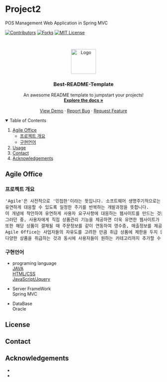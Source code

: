 # Project2
POS Management Web Application in Spring MVC

<!--
*** Thanks for checking out the Best-README-Template. If you have a suggestion
*** that would make this better, please fork the repo and create a pull request
*** or simply open an issue with the tag "enhancement".
*** Thanks again! Now go create something AMAZING! :D
-->



<!-- PROJECT SHIELDS -->
<!--
*** I'm using markdown "reference style" links for readability.
*** Reference links are enclosed in brackets [ ] instead of parentheses ( ).
*** See the bottom of this document for the declaration of the reference variables
*** for contributors-url, forks-url, etc. This is an optional, concise syntax you may use.
*** https://www.markdownguide.org/basic-syntax/#reference-style-links
-->
[![Contributors][contributors-shield]][contributors-url]
[![Forks][forks-shield]][forks-url]
[![MIT License][license-shield]][license-url]



<!-- PROJECT LOGO -->
<br />
<p align="center">
  <a href="https://github.com/othneildrew/Best-README-Template">
    <img src="images/logo.png" alt="Logo" width="80" height="80">
  </a>

  <h3 align="center">Best-README-Template</h3>

  <p align="center">
    An awesome README template to jumpstart your projects!
    <br />
    <a href="https://github.com/othneildrew/Best-README-Template"><strong>Explore the docs »</strong></a>
    <br />
    <br />
    <a href="https://github.com/othneildrew/Best-README-Template">View Demo</a>
    ·
    <a href="https://github.com/othneildrew/Best-README-Template/issues">Report Bug</a>
    ·
    <a href="https://github.com/othneildrew/Best-README-Template/issues">Request Feature</a>
  </p>
</p>



<!-- TABLE OF CONTENTS -->
<details open="open">
  <summary>Table of Contents</summary>
  <ol>
    <li>
      <a href="#Agile Office">Agile Office</a>
      <ul>
        <li><a href="#프로젝트 개요">프로젝트 개요</a></li>
        <li><a href="#구현언어">구현언어</a></li>
      </ul>
    </li>
    <li><a href="#">Usage</a></li>
    <li><a href="#contact">Contact</a></li>
    <li><a href="#acknowledgements">Acknowledgements</a></li>
  </ol>
</details>


<!-- Agile Office -->

## Agile Office


### 프로젝트 개요
<pre>
'Agile'은 사전적으로 '민첩한'이라는 뜻입니다. 소프트웨어 생명주기적으로는 고객의 요구사항 변화에 
유연하게 대응할 수 있도록 일정한 주기를 반복하는 개발과정을 뜻합니다.
이 개념에 착안하여 유연하게 사용자 요구사항에 대응하는 웹사이트를 만드는 것을 목표로 하였습니다.
그러던 중, 사용자에게 직접 상품관리 기능을 제공하면 더욱 유연한 웹사이트가 될 것이라고 기대하였습니다.
또한 해당 상품이 결재될 때 주문정보를 같이 연동하여 영수증, 매출정보를 제공하였습니다. 
Agile Office는 사업자들의 자유도를 고려한 만큼 취급 상품에 제한을 두지 않았습니다.
다양한 상품을 취급하는 것과 동시에 사용자들이 원하는 카테고리까지 추가할 수 있도록 설계하였습니다.
</pre>


### 구현언어

* programing language<br>
[JAVA](https://getbootstrap.com)<br>
[HTML/CSS](https://jquery.com)<br>
[JavaScript/Jquery](https://laravel.com)<br>

* Server FrameWork<br>
Spring MVC<br>

* DataBase<br>
Oracle<br>


<!-- USAGE EXAMPLES -->
## 

<!-- ROADMAP -->
## 


<!-- CONTRIBUTING -->
## 




<!-- LICENSE -->
## License


<!-- CONTACT -->
## Contact


<!-- ACKNOWLEDGEMENTS -->
## Acknowledgements
* 
* 





<!-- MARKDOWN LINKS & IMAGES -->
<!-- https://www.markdownguide.org/basic-syntax/#reference-style-links -->
[contributors-shield]: https://img.shields.io/github/contributors/TSYCSM/Project2?style=for-the-badge
[contributors-url]: https://github.com/TSYCSM/Project2/graphs/contributors
[forks-shield]: https://img.shields.io/github/forks/TSYCSM/Project2?style=for-the-badge
[forks-url]:  https://github.com/TSYCSM/Project2/forks
[stars-shield]: https://img.shields.io/github/stars/TSYCSM/Project2?style=for-the-badge
[stars-url]: https://github.com/TSYCSM/Project2/stars
[license-shield]: https://img.shields.io/github/license/TSYCSM/Project2?style=for-the-badge
[license-url]: https://github.com/othneildrew/Best-README-Template/blob/master/LICENSE.txt
[product-screenshot]: images/screenshot.png

